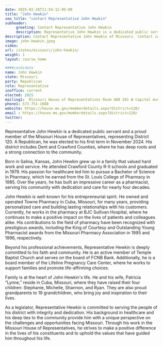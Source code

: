```yaml
---
date: 2025-02-26T11:54:12-05:00
title: "John Hewkin"
seo_title: "contact Representative John Hewkin"
subheader:
     greeting: Contact Representative John Hewkin
     description: Representative John Hewkin is a dedicated public servant and a proud member of the Missouri House of Representatives, representing District 120. He assumed office on January 8, 2025. His current term ends on January 6, 2027.
description: Contact Representative John Hewkin of Missouri. Contact information for John Hewkin includes email address, phone number, and mailing address.
image: john-hewkin.jpeg
video:
url: /states/missouri/john-hewkin/
weight: 1
layout: course_home

####candidate
name: John Hewkin
state: Missouri
party: Republican
role: Representative
inoffice: current
elected: 2025
mailing1:  Missouri House of Representatives Room 400 201 W Capitol Ave Jefferson City, MO 65101
phone1: 573-751-1688
website: https://house.mo.gov/memberdetails.aspx?district=120/
email : https://house.mo.gov/memberdetails.aspx?district=120/
twitter: 
---
```

Representative John Hewkin is a dedicated public servant and a proud member of the Missouri House of Representatives, representing District 120. A Republican, he was elected to his first term in November 2024. His district includes Dent and Crawford Counties, where he has deep roots and a strong connection to the community.

Born in Salina, Kansas, John Hewkin grew up in a family that valued hard work and service. He attended Crawford County R-II schools and graduated in 1979. His passion for healthcare led him to pursue a Bachelor of Science in Pharmacy, which he earned from the St. Louis College of Pharmacy in 1985. Over the years, he has built an impressive career as a pharmacist, serving his community with dedication and care for nearly four decades.

John Hewkin is well-known for his entrepreneurial spirit. He owned and operated Towne Pharmacy in Cuba, Missouri, for many years, providing personalized care and building lasting relationships with his customers. Currently, he works in the pharmacy at BJC Sullivan Hospital, where he continues to make a positive impact on the lives of patients and colleagues alike. His contributions to the field of pharmacy have been recognized with prestigious awards, including the King of Courtesy and Outstanding Young Pharmacist awards from the Missouri Pharmacy Association in 1995 and 1996, respectively.

Beyond his professional achievements, Representative Hewkin is deeply committed to his faith and community. He is an active member of Temple Baptist Church and serves on the board of FCNB Bank. Additionally, he is a board member of the Lifeline Pregnancy Care Center, where he works to support families and promote life-affirming choices.

Family is at the heart of John Hewkin's life. He and his wife, Patricia “Lynne,” reside in Cuba, Missouri, where they have raised their four children: Stephanie, Michelle, Shannon, and Ryan. They are also proud grandparents to 19 grandchildren, who bring joy and inspiration to their lives.

As a legislator, Representative Hewkin is committed to serving the people of his district with integrity and dedication. His background in healthcare and his deep ties to the community provide him with a unique perspective on the challenges and opportunities facing Missouri. Through his work in the Missouri House of Representatives, he strives to make a positive difference in the lives of his constituents and to uphold the values that have guided him throughout his life.
